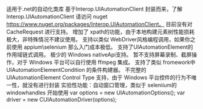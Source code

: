 适用于.net的自动化类库
基于Interop.UIAutomationClient 封装而来，了解Interop.UIAutomationClient 请访问 nuget https://www.nuget.org/packages/Interop.UIAutomationClient。
目前没有对 CacheRequest 进行支持。
增加了 xpath的功能，由于本地构建元素树性能损耗极大，非特殊情况不建议使用。
支持以类似 WebDriver风格编程调用，如果你之前使用 appium\selenium 那么入门成本极低。
支持了UIAutomationElement的作用域链式调用。
极少的 Windows nativeApi支持。
暂不支持屏幕录制、截屏操作，对于 Windows 平台可以自行使用 ffmpeg 集成。
支持了类似 fromework中 UIAutomationElementCondition 的条件构建器。
不完整的 UIAutomationElement Control Type 支持，由于 Windows 平台控件的行为不唯一性，就没有进行封装
实验性功能：自动窗口管理，类似于 seleniium的 windowhandles
开始使用 
var options = new UIAutomationOptions();
var driver = new CUIAutomationDriver(options);

